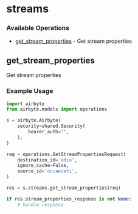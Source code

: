 # streams

### Available Operations

* [get_stream_properties](#get_stream_properties) - Get stream properties

## get_stream_properties

Get stream properties

### Example Usage

```python
import airbyte
from airbyte.models import operations

s = airbyte.Airbyte(
    security=shared.Security(
        bearer_auth="",
    ),
)

req = operations.GetStreamPropertiesRequest(
    destination_id='odio',
    ignore_cache=False,
    source_id='occaecati',
)

res = s.streams.get_stream_properties(req)

if res.stream_properties_response is not None:
    # handle response
```
